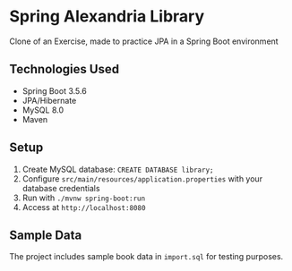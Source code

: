 # Spring Alexandria Library

Clone of an Exercise, made to practice JPA in a Spring Boot environment

## Technologies Used

- Spring Boot 3.5.6
- JPA/Hibernate
- MySQL 8.0
- Maven

## Setup

1. Create MySQL database: `CREATE DATABASE library;`
2. Configure `src/main/resources/application.properties` with your database credentials
3. Run with `./mvnw spring-boot:run`
4. Access at `http://localhost:8080`

## Sample Data

The project includes sample book data in `import.sql` for testing purposes.
